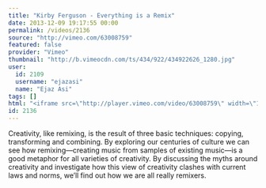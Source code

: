 ```yaml
---
title: "Kirby Ferguson - Everything is a Remix"
date: 2013-12-09 19:17:55 00:00
permalink: /videos/2136
source: "http://vimeo.com/63008759"
featured: false
provider: "Vimeo"
thumbnail: "http://b.vimeocdn.com/ts/434/922/434922626_1280.jpg"
user:
  id: 2109
  username: "ejazasi"
  name: "Ejaz Asi"
tags: []
html: "<iframe src=\"http://player.vimeo.com/video/63008759\" width=\"1280\" height=\"720\" frameborder=\"0\" title=\"Kirby Ferguson - Everything is a Remix\" webkitallowfullscreen mozallowfullscreen allowfullscreen></iframe>"
id: 2136
---
```


Creativity, like remixing, is the result of three basic techniques: copying, transforming and combining. By exploring our centuries of culture we can see how remixing—creating music from samples of existing music—is a good metaphor for all varieties of creativity. By discussing the myths around creativity and investigate how this view of creativity clashes with current laws and norms, we’ll find out how we are all really remixers.